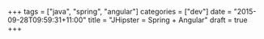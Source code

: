 +++
tags = ["java", "spring", "angular"]
categories = ["dev"]
date = "2015-09-28T09:59:31+11:00"
title = "JHipster = Spring + Angular"
draft = true
+++